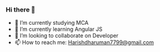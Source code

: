 ### Hi there 👋

- 🔭 I’m currently studying MCA 
- 🌱 I’m currently learning Angular JS
- 👯 I’m looking to collaborate on Developer
- 📫 How to reach me: Harishdharuman7799@gmail.com

